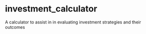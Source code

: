 # investment_calculator
A calculator to assist in in evaluating investment strategies and their outcomes
